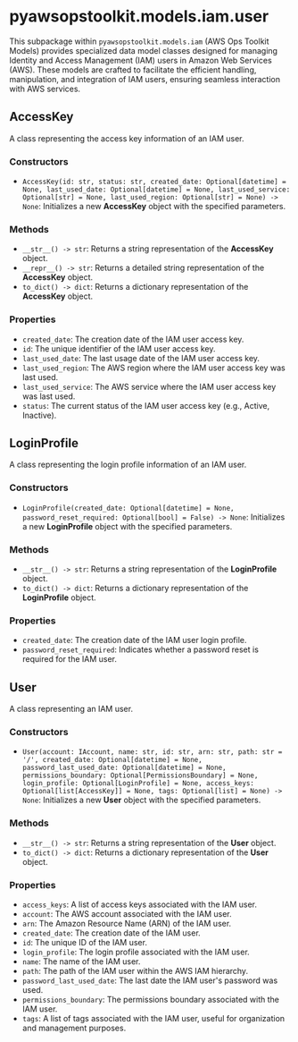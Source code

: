 # pyawsopstoolkit.models.iam.user

This subpackage within `pyawsopstoolkit.models.iam` (AWS Ops Toolkit Models) provides specialized data model classes
designed for managing Identity and Access Management (IAM) users in Amazon Web Services (AWS). These models are crafted
to facilitate the efficient handling, manipulation, and integration of IAM users, ensuring seamless interaction with AWS
services.

## AccessKey

A class representing the access key information of an IAM user.

### Constructors

- `AccessKey(id: str, status: str, created_date: Optional[datetime] = None, last_used_date: Optional[datetime] = None, last_used_service: Optional[str] = None, last_used_region: Optional[str] = None) -> None`:
  Initializes a new **AccessKey** object with the specified parameters.

### Methods

- `__str__() -> str`: Returns a string representation of the **AccessKey** object.
- `__repr__() -> str`: Returns a detailed string representation of the **AccessKey** object.
- `to_dict() -> dict`: Returns a dictionary representation of the **AccessKey** object.

### Properties

- `created_date`: The creation date of the IAM user access key.
- `id`: The unique identifier of the IAM user access key.
- `last_used_date`: The last usage date of the IAM user access key.
- `last_used_region`: The AWS region where the IAM user access key was last used.
- `last_used_service`: The AWS service where the IAM user access key was last used.
- `status`: The current status of the IAM user access key (e.g., Active, Inactive).

## LoginProfile

A class representing the login profile information of an IAM user.

### Constructors

- `LoginProfile(created_date: Optional[datetime] = None, password_reset_required: Optional[bool] = False) -> None`:
  Initializes a new **LoginProfile** object with the specified parameters.

### Methods

- `__str__() -> str`: Returns a string representation of the **LoginProfile** object.
- `to_dict() -> dict`: Returns a dictionary representation of the **LoginProfile** object.

### Properties

- `created_date`: The creation date of the IAM user login profile.
- `password_reset_required`: Indicates whether a password reset is required for the IAM user.

## User

A class representing an IAM user.

### Constructors

- `User(account: IAccount, name: str, id: str, arn: str, path: str = '/', created_date: Optional[datetime] = None, password_last_used_date: Optional[datetime] = None, permissions_boundary: Optional[PermissionsBoundary] = None, login_profile: Optional[LoginProfile] = None, access_keys: Optional[list[AccessKey]] = None, tags: Optional[list] = None) -> None`:
  Initializes a new **User** object with the specified parameters.

### Methods

- `__str__() -> str`: Returns a string representation of the **User** object.
- `to_dict() -> dict`: Returns a dictionary representation of the **User** object.

### Properties

- `access_keys`: A list of access keys associated with the IAM user.
- `account`: The AWS account associated with the IAM user.
- `arn`: The Amazon Resource Name (ARN) of the IAM user.
- `created_date`: The creation date of the IAM user.
- `id`: The unique ID of the IAM user.
- `login_profile`: The login profile associated with the IAM user.
- `name`: The name of the IAM user.
- `path`: The path of the IAM user within the AWS IAM hierarchy.
- `password_last_used_date`: The last date the IAM user's password was used.
- `permissions_boundary`: The permissions boundary associated with the IAM user.
- `tags`: A list of tags associated with the IAM user, useful for organization and management purposes.